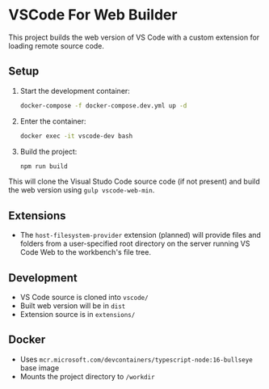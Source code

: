 # VSCode For Web Builder

This project builds the web version of VS Code with a custom extension for loading remote source code.

## Setup

1. Start the development container:
   ```bash
   docker-compose -f docker-compose.dev.yml up -d
   ```

2. Enter the container:
   ```bash
   docker exec -it vscode-dev bash
   ```

3. Build the project:
   ```bash
   npm run build
   ```

This will clone the Visual Studo Code source code (if not present) and build the web version using `gulp vscode-web-min`.

## Extensions

- The `host-filesystem-provider` extension (planned) will provide files and folders from a user-specified root directory on the server running VS Code Web to the workbench's file tree.

## Development

- VS Code source is cloned into `vscode/`
- Built web version will be in `dist`
- Extension source is in `extensions/`

## Docker

- Uses `mcr.microsoft.com/devcontainers/typescript-node:16-bullseye` base image
- Mounts the project directory to `/workdir`
